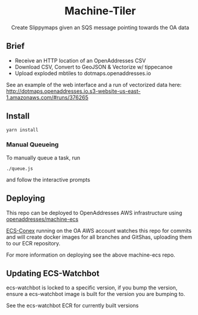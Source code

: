<h1 align='center'>Machine-Tiler</h1>

<p align='center'>Create Slippymaps given an SQS message pointing towards the OA data</p>

## Brief

- Receive an HTTP location of an OpenAddresses CSV
- Download CSV, Convert to GeoJSON & Vectorize w/ tippecanoe
- Upload exploded mbtiles to dotmaps.openaddresses.io

See an example of the web interface and a run of vectorized data here: http://dotmaps.openaddresses.io.s3-website-us-east-1.amazonaws.com/#runs/376265

## Install

```
yarn install
```

### Manual Queueing

To manually queue a task, run

```
./queue.js
```

and follow the interactive prompts

## Deploying

This repo can be deployed to OpenAddresses AWS infrastructure using [openaddresses/machine-ecs](https://github.com/openaddresses/machine-ecs)

[ECS-Conex](https://github.com/mapbox/ecs-conex) running on the OA AWS account watches this repo for commits and will create docker images for all branches and GitShas, uploading them to our ECR repository.

For more information on deploying see the above machine-ecs repo.

## Updating ECS-Watchbot

ecs-watchbot is locked to a specific version, if you bump the version, ensure a ecs-watchbot image is built
for the version you are bumping to.

See the ecs-watchbot ECR for currently built versions
